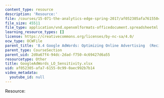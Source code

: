 ```yaml
---
content_type: resource
description: 'Resource:'
file: /courses/15-071-the-analytics-edge-spring-2017/af052305afa761550c990aec992b7b14_GoogleAdWords_LO_Sensitivity.xlsx
file_size: 45511
file_type: application/vnd.openxmlformats-officedocument.spreadsheetml.sheet
learning_resource_types: []
license: https://creativecommons.org/licenses/by-nc-sa/4.0/
ocw_type: OCWFile
parent_title: '8.4 Google AdWords: Optimizing Online Advertising  (Recitation)'
parent_type: CourseSection
parent_uid: 2d0a67f4-94dc-2dad-f750-4c69427d6a55
resourcetype: Other
title: GoogleAdWords_LO_Sensitivity.xlsx
uid: af052305-afa7-6155-0c99-0aec992b7b14
video_metadata:
  youtube_id: null
---
```

Resource: